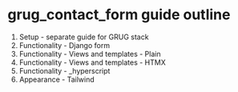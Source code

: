# grug_contact_form guide outline
1. Setup - separate guide for GRUG stack
2. Functionality - Django form
3. Functionality - Views and templates - Plain
4. Functionality - Views and templates - HTMX
5. Functionality - _hyperscript
6. Appearance - Tailwind